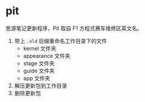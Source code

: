 # pit

思源笔记更新程序，Pit 取自 F1 方程式赛车维修区英文名。

1. 带上 `.old` 后缀重命名工作目录下的文件
   * kernel 文件夹
   * appearance 文件夹
   * stage 文件夹
   * guide 文件夹
   * app 文件夹
2. 解压更新包到工作目录
3. 删除更新包
